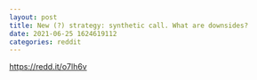 ```yaml
--- 
layout: post 
title: New (?) strategy: synthetic call. What are downsides? 
date: 2021-06-25 1624619112 
categories: reddit 
--- 
```

https://redd.it/o7lh6v